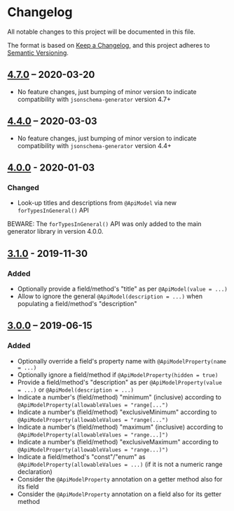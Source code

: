 # Changelog
All notable changes to this project will be documented in this file.

The format is based on [Keep a Changelog](https://keepachangelog.com/en/1.0.0/),
and this project adheres to [Semantic Versioning](https://semver.org/spec/v2.0.0.html).

## [4.7.0] – 2020-03-20
- No feature changes, just bumping of minor version to indicate compatibility with `jsonschema-generator` version 4.7+

## [4.4.0] – 2020-03-03
- No feature changes, just bumping of minor version to indicate compatibility with `jsonschema-generator` version 4.4+

## [4.0.0] - 2020-01-03
### Changed
- Look-up titles and descriptions from `@ApiModel` via new `forTypesInGeneral()` API

BEWARE: The `forTypesInGeneral()` API was only added to the main generator library in version 4.0.0.

## [3.1.0] - 2019-11-30
### Added
- Optionally provide a field/method's "title" as per `@ApiModel(value = ...)`
- Allow to ignore the general `@ApiModel(description = ...)` when populating a field/method's "description"

## [3.0.0] – 2019-06-15
### Added
- Optionally override a field's property name with `@ApiModelProperty(name = ...)`
- Optionally ignore a field/method if `@ApiModelProperty(hidden = true)`
- Provide a field/method's "description" as per `@ApiModelProperty(value = ...)` or `@ApiModel(description = ...)`
- Indicate a number's (field/method) "minimum" (inclusive) according to `@ApiModelProperty(allowableValues = "range[...")`
- Indicate a number's (field/method) "exclusiveMinimum" according to `@ApiModelProperty(allowableValues = "range(...")`
- Indicate a number's (field/method) "maximum" (inclusive) according to `@ApiModelProperty(allowableValues = "range...]")`
- Indicate a number's (field/method) "exclusiveMaximum" according to `@ApiModelProperty(allowableValues = "range...)")`
- Indicate a field/method's "const"/"enum" as `@ApiModelProperty(allowableValues = ...)` (if it is not a numeric range declaration)
- Consider the `@ApiModelProperty` annotation on a getter method also for its field
- Consider the `@ApiModelProperty` annotation on a field also for its getter method

[4.7.0]: https://github.com/victools/jsonschema-module-swagger-1.5/compare/v4.4.0...v4.7.0
[4.4.0]: https://github.com/victools/jsonschema-module-swagger-1.5/compare/v4.0.0...v4.4.0
[4.0.0]: https://github.com/victools/jsonschema-module-swagger-1.5/compare/v3.1.0...v4.0.0
[3.1.0]: https://github.com/victools/jsonschema-module-swagger-1.5/compare/v3.0.0...v3.1.0
[3.0.0]: https://github.com/victools/jsonschema-module-swagger-1.5/releases/tag/v3.0.0
